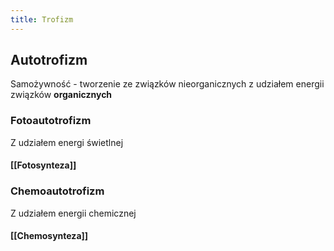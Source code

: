 ```yaml
---
title: Trofizm
---
```


## Autotrofizm
Samożywność - tworzenie ze związków nieorganicznych z udziałem energii związków **organicznych**
### Fotoautotrofizm
Z udziałem energi świetlnej
#### [[Fotosynteza]]
### Chemoautotrofizm
Z udziałem energii chemicznej
#### [[Chemosynteza]]
